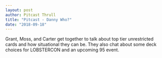 ```yaml
---
layout: post
author: Pitcast Thrull
title: "Pitcast - Danny Who?"
date: "2018-09-18"
---
```


Grant, Moss, and Carter get together to talk about top tier unrestricted cards and how situational they can be. They also chat about some deck choices for LOBSTERCON and an upcoming 95 event.
